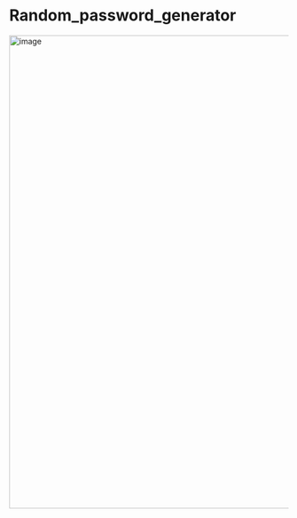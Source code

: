 # Random_password_generator

<img width="1892" height="852" alt="image" src="https://github.com/user-attachments/assets/a0254021-0a20-4f74-a622-b507e8fd485e" />
